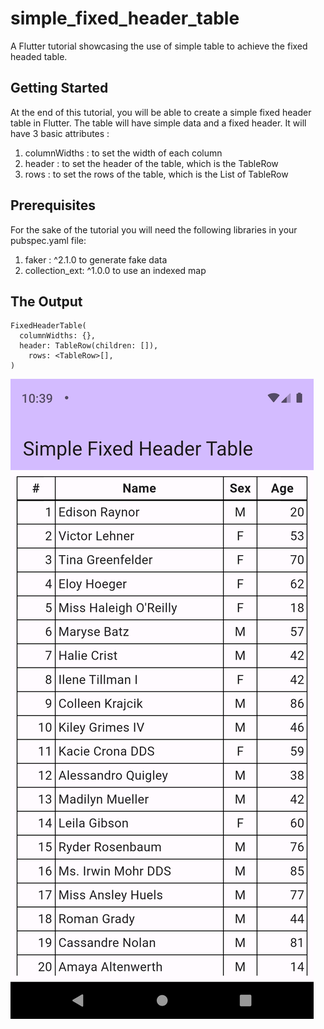# simple_fixed_header_table

A Flutter tutorial showcasing the use of simple table to achieve the fixed headed table.

## Getting Started

At the end of this tutorial, you will be able to create a simple fixed header table in Flutter.
The table will have simple data and a fixed header.
It will have 3 basic attributes :

1. columnWidths : to set the width of each column
2. header : to set the header of the table, which is the TableRow
3. rows : to set the rows of the table, which is the List of TableRow

## Prerequisites

For the sake of the tutorial you will need the following libraries in your pubspec.yaml file:

1. faker : ^2.1.0 to generate fake data
2. collection_ext: ^1.0.0 to use an indexed map

## The Output

```
FixedHeaderTable(
  columnWidths: {},
  header: TableRow(children: []),
    rows: <TableRow>[],
)
```

![screenshot_1710578364.png](ss%2Fscreenshot_1710578364.png)
